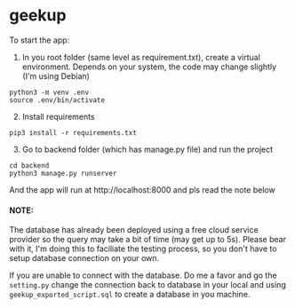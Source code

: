 # geekup

To start the app:
1. In you root folder (same level as requirement.txt), create a virtual environment. Depends on your system, the code may change slightly (I'm using Debian)
```
python3 -m venv .env
source .env/bin/activate
```
2. Install requirements
```
pip3 install -r requirements.txt
```
3. Go to backend folder (which has manage.py file) and run the project
```
cd backend
python3 manage.py runserver
```
And the app will run at http://localhost:8000 and pls read the note below


#### NOTE: 
The database has already been deployed using a free cloud service provider so the query may take a bit of time (may get up to 5s).
Please bear with it, I'm doing this to faciliate the testing process, so you don't have to setup database connection on your own.

If you are unable to connect with the database. Do me a favor and go the `setting.py` change the connection back to database in your local and using `geekup_exported_script.sql` to create a database in you machine.


